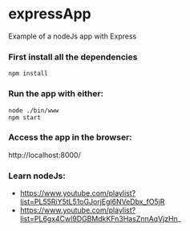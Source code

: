 # expressApp
Example of a nodeJs app with Express

### First install all the dependencies
```
npm install
```

### Run the app with either:
```
node ./bin/www
npm start
```

### Access the app in the browser:
http://localhost:8000/

### Learn nodeJs:
 - https://www.youtube.com/playlist?list=PL55RiY5tL51oGJorjEgl6NVeDbx_fO5jR
 - https://www.youtube.com/playlist?list=PL6gx4Cwl9DGBMdkKFn3HasZnnAqVjzHn_

